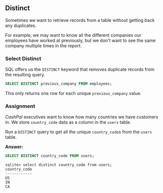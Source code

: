 ## Distinct

Sometimes we want to retrieve records from a table without getting back any
duplicates.

For example, we may want to know all the different companies our employees have
worked at previously, but we don't want to see the same company multiple times
in the report.

### Select Distinct

SQL offers us the `DISTINCT` keyword that removes duplicate records from the
resulting query.

```sql
SELECT DISTINCT previous_company FROM employees;
```

This only returns one row for each unique `previous_company` value.

### Assignment

<em>CashPal</em> executives want to know how many countries we have customers
in. We store `country_code` data as a column in the `users` table.

Run a `DISTINCT` query to get all the unique `country_code`s from the `users`
table.

**Answer:**

```sql
SELECT DISTINCT country_code FROM users;
```

```
sqlite> select distinct country_code from users;
country_code
------------
US
IN
CA
```
